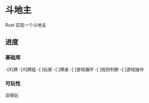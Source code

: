 # 斗地主

Rust 实现一个斗地主

## 进度
### 基础库

-[X]牌
-[X]牌组
-[ ]玩家
-[ ]牌桌
-[ ]游戏循环
-[ ]规则判断
-[ ]游戏操作

### 可玩性

没得玩
